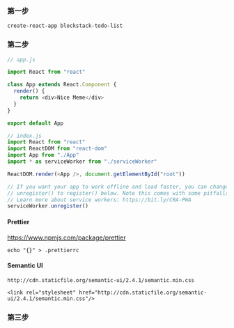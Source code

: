 ### 第一步

```
create-react-app blockstack-todo-list
```

### 第二步

```js
// app.js

import React from "react"

class App extends React.Component {
  render() {
    return <div>Nice Meme</div>
  }
}

export default App
```


```js
// index.js
import React from "react"
import ReactDOM from "react-dom"
import App from "./App"
import * as serviceWorker from "./serviceWorker"

ReactDOM.render(<App />, document.getElementById("root"))

// If you want your app to work offline and load faster, you can change
// unregister() to register() below. Note this comes with some pitfalls.
// Learn more about service workers: https://bit.ly/CRA-PWA
serviceWorker.unregister()
```

#### Prettier

https://www.npmjs.com/package/prettier

`echo "{}" > .prettierrc`


#### Semantic UI

`http://cdn.staticfile.org/semantic-ui/2.4.1/semantic.min.css`

`<link rel="stylesheet" href="http://cdn.staticfile.org/semantic-ui/2.4.1/semantic.min.css"/>`

### 第三步


###